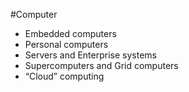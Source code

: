 #Computer 
- Embedded computers 
- Personal computers 
- Servers and Enterprise systems 
- Supercomputers and Grid computers
- “Cloud” computing